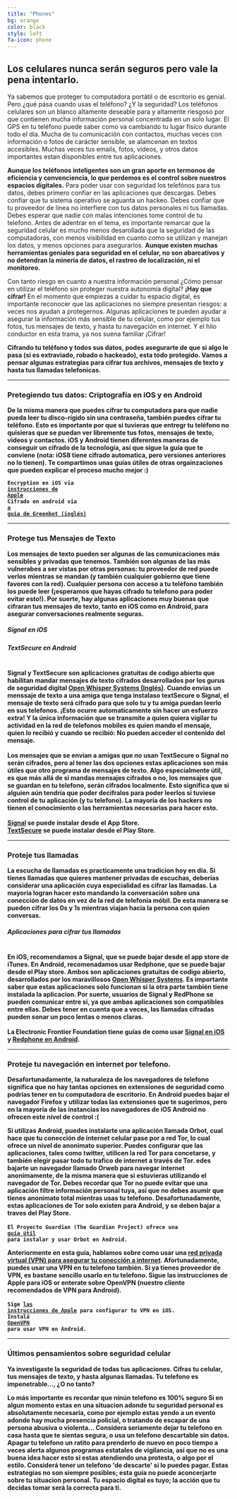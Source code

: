 ```yaml
---
title: "Phones"
bg: orange
color: black
style: left
fa-icon: phone
---
```


<h2 class="text-white">Los celulares nunca serán seguros pero vale la pena intentarlo.</h2>

Ya sabemos que proteger tu computadora portátil o de escritorio es genial. Pero ¿qué pása cuando usas el teléfono? ¿Y la seguridad? Los teléfonos celulares son un blanco altamente deseable para y altamente riesgoso por que contienen mucha información personal concentrada en un solo lugar. El GPS en tu teléfono puede saber como va cambiando tu lugar físico durante todo el día. Mucha de tu comunicación con contactos, muchas veces con información o fotos de carácter sensible, se alamcenan en textos accesibles. Muchas veces tus emails, fotos, videos, y otros datos importantes estan disponibles entre tus aplicaciones. 


<strong>Aunque los teléfonos inteligentes son un gran aporte en termonos de eficiencia y convenciencia, lo que perdemos es el control sobre nuestros espacios digitales.</strong> Para poder usar con seguridad los telefónos para tus datos, debes primero confiar en las aplicaciones que descargas. Debes confiar que tu sistema operativo se aguanta un hackeo. Debes confiar que tu proveedor de linea no interfiere con tus datos personales ni tus llamadas. Debes esperar que nadie con malas intenciones tome control de tu telefono. Antes de adentrar en el tema, es importante remarcar que la seguridad celular es mucho menos desarollada que la seguridad de las computadoras, con menos visibilidad en cuanto como se utilizan y manejan los datos, y menos opciones para asegurarlos. <strong>Aunque existen muchas herramientas geniales para seguridad en el celular, no son abarcativos y no detendran la minería de datos, el rastreo de localización, ni el monitoreo.</strong>

Con tanto riesgo en cuanto a nuestra información personal ¿Cómo pensar en utilizar el teléfono sin proteger nuestra autonomía digital?
<strong>¡Hay que cifrar!</strong> En el momento que empiezas a cuidar tu espacio digital, es importante reconocer que las aplicaciones no siempre presentan riesgos: a veces nos ayudan a protegernos. Algunas aplicaciones te pueden ayudar a asegurar la información más sensible de tu celular, como por ejemplo tus fotos, tus mensajes de texto, y hasta tu navegación en internet. Y el hilo conductor en esta trama, ya nos suena familiar ¡Cifrar! 

<strong>Cifrando tu teléfono y todos sus datos, podes asegurarte de que si algo le pasa (si es extraviado, robado o hackeado), esta todo  protegido.<strong> Vamos a pensar algunas estrategias para cifrar tus archivos, mensajes de texto y hasta tus llamadas telefonicas. </strong>

<hr>
<div id="phoneencryption">
<p>
	<h3 class="text-white">Pretegiendo tus datos: <strong>Criptografía en iOS y en Android</strong></h3>
</p>
</div>
De la misma manera que puedes cifrar tu computadora para que nadie pueda leer tu disco-rígido sin una contraseña, también puedes cifrar tu teléfono. Esto es importante por que si tuvieras que entregr tu teléfono no quisieras que se puedan ver libremente tus fotos, mensajes de texto, videos y contactos. iOS y Android tienen diferentes maneras de conseguir un cifrado de la tecnología, así que sigue la guía que te conviene (nota: iOS8 tiene cifrado automatica, pero versiones anteriores no lo tienen). Te compartimos unas guías útiles de otras orgainzaciones que pueden explicar el proceso mucho mejor :)
 


<code>Encryption en iOS via <a href="https://support.apple.com/es-es/HT202064">instrucciones de Apple</a></code><br>
<code>Cifrado en android via <a href="http://www.greenbot.com/article/2145380/why-and-how-to-encrypt-your-android-device.html">a guía de Greenbot (inglés)</a></code>

<hr>
<div id="sms">
<p>
	<h3 class="text-white">Protege tus <strong>Mensajes de Texto</strong></h3>
</p>
</div>
Los mensajes de texto pueden ser algunas de las comunicaciones más sensibles y privadas que tenemos. También son algunas de las más vulnerabes a ser vistas por otras personas: tu proveedor de red puede verlos mientras se mandan (y también cualquier gobierno que tiene favores con la red). Cualquier persona con acceso a tu teléfono también los puede leer (¡esperamos que hayas cifrado tu telefono para poder evitar esto!). Por suerte, hay algunas aplicaciones muy buenas que cifraran tus mensajes de texto, tanto en iOS como en Android, para asegurar conversaciones realmente seguras. 

<div class="recommend">
	<h5 class="text-white"><strong>Signal en iOS</strong></h5>
<h5 class="text-white"><strong>TextSecure en Android</strong></h5>
<br>
Signal y TextSecure son aplicaciones gratuitas de codigo abierto que habilitan mandar mensajes de texto cifrados desarrollados por los gurus de seguridad digital <a href="https://en.wikipedia.org/wiki/Open_Whisper_Systems">Open Whisper Systems (Inglés)</a>. Cuando envias un menssaje de texto a una amiga que tenga instalaso textSecure o Signal, el mensaje de texto será cifrado para que solo tu y tu amiga puedan leerlo en sus telefonos. ¡Esto ocurre automaticamente sin hacer un esfuerzo extra! Y la única información que se transmite a quien quiera vigilar tu actividad en la red de telefonos mobiles es quien mando el mensaje, quien lo recibió y cuando se recibió: No pueden acceder el contenido del mensaje.<br>
<br>
Los mensajes que se envian a amigas que <em>no</em> usan TextSecure o Signal no serán cifrados, pero al tener las dos opciones estas aplicaciones son más útiles que otro programa de mensajes de texto.   
Algo especialmente útil, es que más allá de si mandas mensajes cifrados o no, los mensajes que se guardan en tu telefono, serán cifrados localmente. Esto significa que si alguien aún tendría que poder decifralos para poder leerlos si tuviese control de tu aplicación (y tu telefono). La mayoría de los hackers no tienen el conocimiento o las herramientas necesarias para hacer esto.<br>
<br>
<a href="https://whispersystems.org/blog/the-new-signal/">Signal</a> se puede instalar desde el App Store.<br>
<A href="https://whispersystems.org/">TextSecure</a> se puede instalar desde el Play Store.
</div>
<hr>
<div id="phonecalls">
<p>
	<h3 class="text-white">Proteje tus <strong>llamadas</strong></h3>
</p>
</div>
La escucha de llamadas es practicamente una tradicion hoy en día. Si tienes llamadas que quieres mantener privadas de escuchas, deberías considerar una aplicación cuya especialidad es cifrar las llamadas. La mayoría logran hacer esto mandando la conversación sobre una conección de datos en vez de la red de telefonía móbil. De esta manera se pueden cifrar los 0s y 1s mientras viajan hacia la persona con quien conversas. 


<div class="recommend">
<h5 class="text-white"><strong>Aplicaciones para cifrar tus llamadas</strong></h5>
<br>
En iOS, recomendamos a <strong>Signal</strong>, que se puede bajar desde el app store de iTunes. En Android, recomenadamos usar <strong>Redphone</strong>, que se puede bajar desde el Play store. Ambos son aplicaciones gratuitas de codigo abierto, desarrollados por los maravillosos <a href="https://en.wikipedia.org/wiki/Open_Whisper_Systems">Open Whisper Systems</a>. Es importante saber que estas aplicaciones solo funcionan si la otra parte también tiene instalada la aplicacion. Por suerte, usuarios de Signal y RedPhone se pueden comunicar entre si, ya que ambas aplicaciones son compatibles entre ellas. Debes tener en cuenta que a veces, las llamadas cifradas pueden sonar un poco lentas o menos claras.<br>
<br>
La Electronic Frontier Foundation tiene guías de como usar <a href="https://ssd.eff.org/en/module/how-use-signal-%E2%80%93-private-messenger">Signal en iOS</a> y <a href="https://ssd.eff.org/en/module/how-use-redphone-android">Redphone en Android</a>.<br>
</div>

<hr>
<div id="phonevpn">
<p>
	<h3 class="text-white">Proteje tu <strong>navegación en internet por telefono.</strong></h3>
</p>
</div>
Desafortunadamente, la naturaleza de los navegadores de telefono significa que no hay tantas opciones en extensiones de seguridad como podrías tener en tu computadora de escritorio. En Android puedes bajar el navegador Firefox y utilizar todas las extensiones que te sugerimos, pero en la mayoría de las instancias los navegadores de iOS Android no ofrecen este nivel de control :(

Si utilizas Android, puedes instalarte una aplicación llamada <strong>Orbot</strong>, cual hace que tu conección de internet celular pase por a red Tor, lo cual ofrece un nivel de anonimato superior. Puedes configurar que las aplicaciones, tales como twitter, utilicen la red Tor para concetarse, y también elegir pasar todo tu trafico de internet a través de Tor. edes bajarte un navegador llamado <strong>Orweb</strong> para navegar internet anonimamente, de la misma manera que si estuvieras utilizando el navegador de Tor. Debes recordar que Tor no puede evitar que una aplicación filtre información personal tuya, así que no debes asumir que tienes anonimato total mientras usas tu telefono. Desafortunadamente, estas aplicaciones de Tor solo existen para Android, y se deben bajar a traves del Play Store.<br>
<br>
<code>El Proyecto Guardian (The Guardian Project) ofrece una <a href="https://guardianproject.info/howto/browsefreely/">guía útil</a> para instalar y usar Orbot en Android.</code>


Anteriormente en esta guía, hablamos sobre como usar una <a href="#vpn">red privada virtual (VPN) para asegurar tu conección a internet</a>. Afortunadamente, puedes usar una VPN en tu telefono también. Si ya tienes proveedor de VPN, es bastane sencillo usarlo en tu telefono. Sigue las instrucciones de Apple para iOS or enterate sobre OpenVPN (nuestro cliente recomendados de VPN para Android).<br>
<br>
<code>Sige <a href="http://support.apple.com/en-us/HT201550">las instrucciones de Apple</a> para configurar tu VPN en iOS.</code><br>
<code>Instalá <a href="https://play.google.com/store/apps/details?id=net.openvpn.openvpn&hl=en">OpenVPN</a> para usar VPN en Android.</code>
<hr>
<p>
	<h3 class="text-white">Últimos pensamientos sobre seguridad celular</h3>
</p>
Ya investigaste la seguridad de todas tus aplicaciones. Cifras tu celular, tus mensajes de texto, y hasta algunas llamadas. Tu telefono es impenetrable..., ¿O no tanto?


<strong>Lo más importante es recordar que ninún telefono es 100% seguro</strong> Si en algun momento estas en una situacion adonde tu seguridad personal es absolutamente necesaria, como por ejemplo estas yendo a un evento adonde hay mucha presencia policial, o tratando de escapar de una persona abusiva o violenta... Considera seriamente dejar tu telefono en casa hasta que te sientas segura, o usa un telefono descartable sin datos. Apagar tu telefono un ratito para prenderlo de nuevo en poco tiempo a veces alerta algunos programas estatales de vigilancia, así que no es una buena idea hacer esto si estas atendiendo una protesta, o algo por el estilo. Considerá tener un telefono 'de descarte' si lo puedes pagar. Estas estrategias no son siempre posibles; esta guía no puede aconcerjarte sobre tu situacion personal. Tu espacio digital es tuyo; la acción que tu decidas tomar será la correcta para tí.
